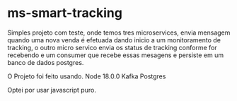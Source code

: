 # ms-smart-tracking

Simples projeto com teste, onde temos tres microservices, envia mensagem quando uma nova venda é efetuada dando inicio a um monitoramento de tracking, o outro micro servico envia os status de tracking conforme for recebendo e um consumer que recebe essas mesagens e persiste em um banco de dados postgres.

O Projeto foi feito usando.
Node 18.0.0
Kafka
Postgres

Optei por usar javascript puro.
